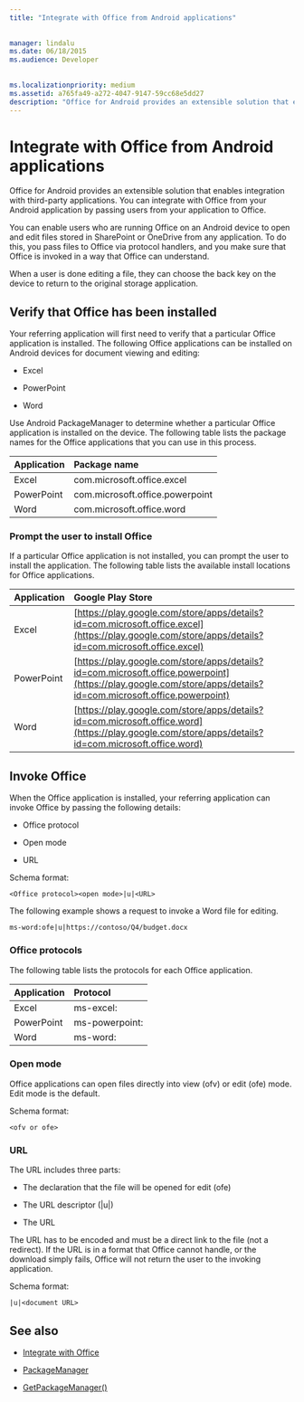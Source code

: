 ```yaml
---
title: "Integrate with Office from Android applications"
 
 
manager: lindalu
ms.date: 06/18/2015
ms.audience: Developer
 
 
ms.localizationpriority: medium
ms.assetid: a765fa49-a272-4047-9147-59cc68e5dd27
description: "Office for Android provides an extensible solution that enables integration with third-party applications. You can integrate with Office from your Android application by passing users from your application to Office."
---
```


# Integrate with Office from Android applications

Office for Android provides an extensible solution that enables integration with third-party applications. You can integrate with Office from your Android application by passing users from your application to Office.
  
You can enable users who are running Office on an Android device to open and edit files stored in SharePoint or OneDrive from any application. To do this, you pass files to Office via protocol handlers, and you make sure that Office is invoked in a way that Office can understand.
  
When a user is done editing a file, they can choose the back key on the device to return to the original storage application.
  
## Verify that Office has been installed

Your referring application will first need to verify that a particular Office application is installed. The following Office applications can be installed on Android devices for document viewing and editing: 
  
- Excel
    
- PowerPoint
    
- Word
    
Use Android PackageManager to determine whether a particular Office application is installed on the device. The following table lists the package names for the Office applications that you can use in this process.
  
|**Application**|**Package name**|
|:-----|:-----|
|Excel  <br/> |com.microsoft.office.excel  <br/> |
|PowerPoint  <br/> |com.microsoft.office.powerpoint  <br/> |
|Word  <br/> |com.microsoft.office.word  <br/> |
   
### Prompt the user to install Office

If a particular Office application is not installed, you can prompt the user to install the application. The following table lists the available install locations for Office applications.
  
|**Application**|**Google Play Store**|
|:-----|:-----|
|Excel  <br/> |[https://play.google.com/store/apps/details?id=com.microsoft.office.excel](https://play.google.com/store/apps/details?id=com.microsoft.office.excel) <br/> |
|PowerPoint  <br/> |[https://play.google.com/store/apps/details?id=com.microsoft.office.powerpoint](https://play.google.com/store/apps/details?id=com.microsoft.office.powerpoint) <br/> |
|Word  <br/> |[https://play.google.com/store/apps/details?id=com.microsoft.office.word](https://play.google.com/store/apps/details?id=com.microsoft.office.word) <br/> |
   
## Invoke Office

When the Office application is installed, your referring application can invoke Office by passing the following details:
  
- Office protocol
    
- Open mode
    
- URL
    
Schema format:
  
 `<Office protocol><open mode>|u|<URL>`
  
The following example shows a request to invoke a Word file for editing.
  
 `ms-word:ofe|u|https://contoso/Q4/budget.docx`
  
### Office protocols

The following table lists the protocols for each Office application.
  
|**Application**|**Protocol**|
|:-----|:-----|
|Excel  <br/> |ms-excel:  <br/> |
|PowerPoint  <br/> |ms-powerpoint:  <br/> |
|Word  <br/> |ms-word:  <br/> |
   
### Open mode

Office applications can open files directly into view (ofv) or edit (ofe) mode. Edit mode is the default.
  
Schema format:
  
 `<ofv or ofe>`
  
### URL

The URL includes three parts:
  
- The declaration that the file will be opened for edit (ofe)
    
- The URL descriptor (|u|)
    
- The URL
    
The URL has to be encoded and must be a direct link to the file (not a redirect). If the URL is in a format that Office cannot handle, or the download simply fails, Office will not return the user to the invoking application.
  
Schema format:
  
 `|u|<document URL>`
  
## See also
<a name="bk_addresources"> </a>

- [Integrate with Office](integrate-with-office.md)
    
- [PackageManager](https://developer.android.com/reference/android/content/pm/PackageManager.html)
    
- [GetPackageManager()](https://developer.android.com/reference/android/content/Context.html)
    

